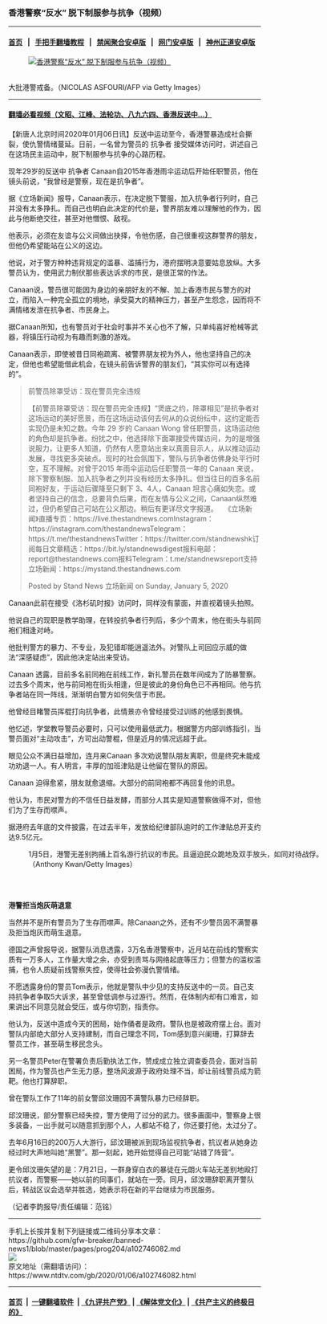 ### 香港警察“反水” 脱下制服参与抗争（视频）
------------------------

#### [首页](https://github.com/gfw-breaker/banned-news1/blob/master/README.md) &nbsp;&nbsp;|&nbsp;&nbsp; [手把手翻墙教程](https://github.com/gfw-breaker/guides/wiki) &nbsp;&nbsp;|&nbsp;&nbsp; [禁闻聚合安卓版](https://github.com/gfw-breaker/bn-android) &nbsp;&nbsp;|&nbsp;&nbsp; [网门安卓版](https://github.com/oGate2/oGate) &nbsp;&nbsp;|&nbsp;&nbsp; [神州正道安卓版](https://github.com/SzzdOgate/update) 



<div><div class="featured_image">
 <a href="https://i.ntdtv.com/assets/uploads/2019/12/GettyImages-1185690802.jpg" target="_blank">
  <figure>
   <img alt="香港警察“反水” 脱下制服参与抗争（视频）" src="https://i.ntdtv.com/assets/uploads/2019/12/GettyImages-1185690802-800x450.jpg"/>
  </figure><br/>
 </a>
 <span class="caption">
  大批港警戒备。（NICOLAS ASFOURI/AFP via Getty Images）
 </span>
</div>
</div><hr/>

#### [翻墙必看视频（文昭、江峰、法轮功、八九六四、香港反送中...）](https://github.com/gfw-breaker/banned-news1/blob/master/pages/link3.md)

<div><div class="post_content" itemprop="articleBody">
 <p>
  【新唐人北京时间2020年01月06日讯】反送中运动至今，香港警暴造成社会撕裂，使仇警情绪蔓延。日前，一名曾为警员的
  <ok href="https://www.ntdtv.com/gb/抗争者.htm">
   抗争者
  </ok>
  接受媒体访问时，讲述自己在这场民主运动中，脱下制服参与抗争的心路历程。
 </p>
 <p>
  现年29岁的反送中
  <ok href="https://www.ntdtv.com/gb/抗争者.htm">
   抗争者
  </ok>
  Canaan自2015年香港雨伞运动后开始任职警员，他在镜头前说，“我曾经是警察，现在是抗争者”。
 </p>
 <p>
  据《立场新闻》报导，Canaan表示，在决定脱下警服，加入抗争者行列时，自己并没有太多挣扎。而自己也明白此决定的代价是，警界朋友难以理解他的作为，因此与他断绝交往，甚至对他憎恨、敌视。
 </p>
 <p>
  他表示，必须在友谊与公义间做出抉择，令他伤感，自己很重视这群警界的朋友，但他仍希望能站在公义的这边。
 </p>
 <p>
  他说，对于警方种种违背规定的滥暴、滥捕行为，港府摆明决意要姑息放纵。大多警员认为，使用武力制伏那些表达诉求的市民，是很正常的作法。
 </p>
 <p>
  Canaan说，警员很可能因为身边的亲朋好友的不解、加上香港市民与警方的对立，而陷入一种完全孤立的境地，承受莫大的精神压力，甚至产生怨念，因而将不满情绪发泄在抗争者、市民身上。
 </p>
 <p>
  据Canaan所知，也有警员对于社会时事并不关心也不了解，只单纯喜好枪械等武器，将镇压行动视为有趣而刺激的游戏。
 </p>
 <p>
  Canaan表示，即使被昔日同袍疏离、被警界朋友视为外人，他也坚持自己的决定，但他也希望能借此机会，在镜头前告诉警界的朋友们，“其实你可以有选择的”。
 </p>
 <p style="text-align: center;">
  <div id="fb-root">
  </div>
  <p>
   <script async="1" crossorigin="anonymous" defer="1" src="https://connect.facebook.net/en_US/sdk.js#xfbml=1&amp;version=v5.0">
   </script>
  </p>
  <div class="fb-video" data-href="https://www.facebook.com/standnewshk/videos/576023112977413" data-width="500">
   <blockquote cite="https://www.facebook.com/standnewshk/videos/576023112977413/" class="fb-xfbml-parse-ignore">
    <p>
     <ok href="https://www.facebook.com/standnewshk/videos/576023112977413/">
      前警员除罩受访：现在警员完全违规
     </ok>
    </p>
    <p>
     【前警员除罩受访：现在警员完全违规】“煲底之约，除罩相见”是抗争者对这场运动的美好愿景，而在这场运动该何去何从的众说纷纭中，这约定能否实现仍是未知之数。今年 29 岁的 Canaan Wong 曾任职警员，这场运动他的角色却是抗争者。纷扰之中，他选择除下面罩接受传媒访问，为的是增强说服力，让更多人知道，仍然有人愿意站出来以真面目示人，从以推动运动发展，寻找更多突破点。现时的社会氛围下，警队与抗争者仿佛身处平行时空，互不理解。对曾于2015 年雨伞运动后任职警员一年的 Canaan 来说，除下警察制服、加入抗争者之列并没有经历太多挣扎。但当往日的百多名前同袍好友，于运动后骤降至只剩下 3、4人，Canaan 坦言心痛如失恋。或者坚持自己的信念，总要背负后果，而在友情与公义之间，Canaan纵然难过，但仍希望自己可站在公义那边。稍后有更详尽文字报道。ㅤ《立场新闻》直播专页：https://live.thestandnews.comInstagram：https://instagram.com/thestandnewsTelegram：https://t.me/thestandnewsTwitter：https://twitter.com/standnewshk订阅每日文章精选：https://bit.ly/standnewsdigest报料电邮：report@thestandnews.com报料Telegram：t.me/standnewsreport支持立场新闻：https://mystand.thestandnews.com
    </p>
    <p>
     Posted by
     <ok href="https://www.facebook.com/standnewshk/">
      Stand News 立场新闻
     </ok>
     on Sunday, January 5, 2020
    </p>
   </blockquote>
  </div>
  <p>
   Canaan此前在接受《洛杉矶时报》访问时，同样没有蒙面，并直视着镜头拍照。
  </p>
  <p>
   他说自己的现职是教学助理，在转投抗争者行列后，多少个周末，他在街头与前同袍们相逢对峙。
  </p>
  <p>
   他批判警方的暴力、不专业，及犯错却能逍遥法外。对警队上司回应示威的做法“深感疑虑”，因此他决定站出来受访。
  </p>
  <p>
   Canaan 透露，目前多名前同袍在前线工作，新扎警员在数年间成为了防暴警察。过去多个周末，他与前同袍在街头相逢，但是彼此的身份角色已不再相同。他与抗争者站在同一阵线，渐渐明白警方如何失信于市民。
  </p>
  <p>
   他曾经目睹警员挥棍打向抗争者，此情景亦令曾经接受过训练的他感到畏惧。
  </p>
  <p>
   他忆述，学堂教导警员必要时，只可以使用最低武力。根据警方内部训练指引，当警员面对“主动攻击”，方可出动警棍，但是近月的情况远超于此。
  </p>
  <p>
   眼见公众不满日益增加，连月来Canaan 多次劝说警队朋友离职，但是终究未能成功劝退一人。有人明言，丰厚的加班津贴是让他留在警队的原因。
  </p>
  <p>
   Canaan 迫得愈紧，朋友就愈退缩。大部分的前同袍都不再回复他的讯息。
  </p>
  <p>
   他认为，市民对警方的不信任日益发酵，而部分人其实是知道警察做得不对，但他们为了生存而噤声。
  </p>
  <p>
   据港府去年底的文件披露，在过去半年，发放给纪律部队逾时的工作津贴总开支约达9.5亿元。
  </p>
  <figure class="wp-caption alignnone" id="attachment_102746012" style="width: 600px">
   <ok href="https://i.ntdtv.com/assets/uploads/2020/01/GettyImages-1191842112.jpg">
    <img alt="" class="size-medium wp-image-102746012" src="https://i.ntdtv.com/assets/uploads/2020/01/GettyImages-1191842112-600x401.jpg"/>
   </ok>
   <br/><figcaption class="wp-caption-text">
    1月5日，港警无差别拘捕上百名游行抗议的市民。且逼迫民众跪地及双手放头，如同对待战俘。 （Anthony Kwan/Getty Images）
   </figcaption><br/>
  </figure><br/>
  <p>
   <strong>
    港警拒当炮灰萌退意
   </strong>
  </p>
  <p>
   当然并不是所有警员为了生存而噤声。除Canaan之外，还有不少警员因不满警暴及拒当炮灰而萌生退意。
  </p>
  <p>
   德国之声曾报导说，据警队消息透露，3万名香港警察中，近月站在前线的警察实质有一万多人，工作量大增之余，亦受到责骂与网络起底等压力；但警方的滥权滥捕，也令人质疑前线警察失控，使得社会弥漫仇警情绪。
  </p>
  <p>
   不愿透露身份的警员Tom表示，他就是警队中少见的支持反送中的一员。自己支持抗争者争取5大诉求，甚至曾低调参与过游行。然而，在体制内却有口难言，如果讲出不同意见就会受压，或与你切割，指责你。
  </p>
  <p>
   他认为，反送中造成今天的困局，始作俑者是政府。警队也是被政府摆上台。面对警队内部绝大部分人支持建制，而自己理念不同，Tom感到意兴阑珊，打算辞去警员工作，甚至萌生移民念头。
  </p>
  <p>
   另一名警员Peter在警署负责后勤执法工作，赞成成立独立调查委员会，面对当前困局，作为警员也产生无力感，整场风波源于政府处理不当，却让前线警员成为箭靶。他也打算辞职。
  </p>
  <p>
   曾在警队工作了11年的前女警邱汶珊因不满警队暴力已经辞职。
  </p>
  <p>
   邱汶珊说，部分警察已经失控，警方使用了过分的武力。很多画面中，警察身上很多装备，一出手就可以随意抓到那个人，人都站不稳了，你还要打他，太过分了。
  </p>
  <p>
   去年6月16日的200万人大游行，邱汶珊被派到现场监视抗争者，抗议者从她身边经过时大声地叫她“黑警”。那一刻起，她开始觉得自己可能“站错了阵营”。
  </p>
  <p>
   更令邱汶珊失望的是：7月21日，一群身穿白衣的暴徒在元朗火车站无差别地殴打抗议者，而警察——她以前的同事们，就站在一旁。同月，邱汶珊辞职离开警队后，转战区议会选举并胜选，她表示将在新的平台继续为市民服务。
  </p>
  <p>
   （记者李韵报导/责任编辑：范铭）
  </p>
  <div class="single_ad">
  </div>
 </p>
</div>
</div>
<hr/>
手机上长按并复制下列链接或二维码分享本文章：<br/>
https://github.com/gfw-breaker/banned-news1/blob/master/pages/prog204/a102746082.md <br/>
<a href='https://github.com/gfw-breaker/banned-news1/blob/master/pages/prog204/a102746082.md'><img src='https://github.com/gfw-breaker/banned-news1/blob/master/pages/prog204/a102746082.md.png'/></a> <br/>
原文地址（需翻墙访问）：https://www.ntdtv.com/gb/2020/01/06/a102746082.html


------------------------
#### [首页](https://github.com/gfw-breaker/banned-news1/blob/master/README.md) &nbsp;|&nbsp; [一键翻墙软件](https://github.com/gfw-breaker/nogfw/blob/master/README.md) &nbsp;| [《九评共产党》](https://github.com/gfw-breaker/9ping.md/blob/master/README.md#九评之一评共产党是什么) | [《解体党文化》](https://github.com/gfw-breaker/jtdwh.md/blob/master/README.md) | [《共产主义的终极目的》](https://github.com/gfw-breaker/gczydzjmd.md/blob/master/README.md)


<img src='http://gfw-breaker.win/banned-news/pages/prog204/a102746082.md' width='0px' height='0px'/>